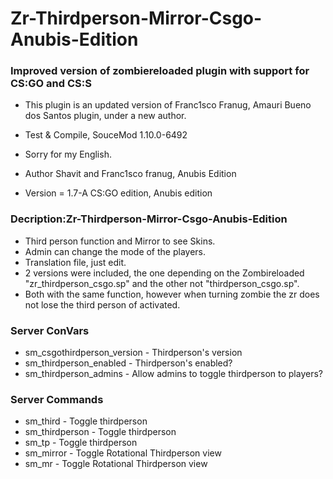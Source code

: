 # Zr-Thirdperson-Mirror-Csgo-Anubis-Edition

### Improved version of zombiereloaded plugin with support for CS:GO and CS:S

* This plugin is an updated version of Franc1sco Franug, Amauri Bueno dos Santos plugin, under a new author.

* Test & Compile, SouceMod 1.10.0-6492
* Sorry for my English.

* Author Shavit and Franc1sco franug, Anubis Edition
* Version = 1.7-A CS:GO edition, Anubis edition

### Decription:Zr-Thirdperson-Mirror-Csgo-Anubis-Edition

* Third person function and Mirror to see Skins.
* Admin can change the mode of the players.
* Translation file, just edit.
* 2 versions were included, the one depending on the Zombireloaded "zr_thirdperson_csgo.sp" and the other not "thirdperson_csgo.sp".
* Both with the same function, however when turning zombie the zr does not lose the third person of activated.

### Server ConVars

* sm_csgothirdperson_version - Thirdperson's version
* sm_thirdperson_enabled - Thirdperson's enabled?
* sm_thirdperson_admins - Allow admins to toggle thirdperson to players?

### Server Commands

* sm_third - Toggle thirdperson
* sm_thirdperson - Toggle thirdperson
* sm_tp - Toggle thirdperson
* sm_mirror - Toggle Rotational Thirdperson view
* sm_mr - Toggle Rotational Thirdperson view
